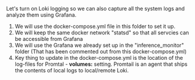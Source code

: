 Let's turn on Loki logging so we can also capture all the system logs and analyze them using Grafana. 
1. We will use the  docker-compose.yml file in this folder to set it up.
2. We will keep the same docker network "statsd" so that all servcies can be accessible from Grafana
3. We will use the Grafana we already set up in the "inference_monitor" folder  (That has been commented out from this docker-compose.yml)
4. Key thing to update in the docker-compose.yml is the location of the log-files for Promtal - **volumes:** setting. Promtail is an agent that ships the contents of local logs to local/remote Loki. 